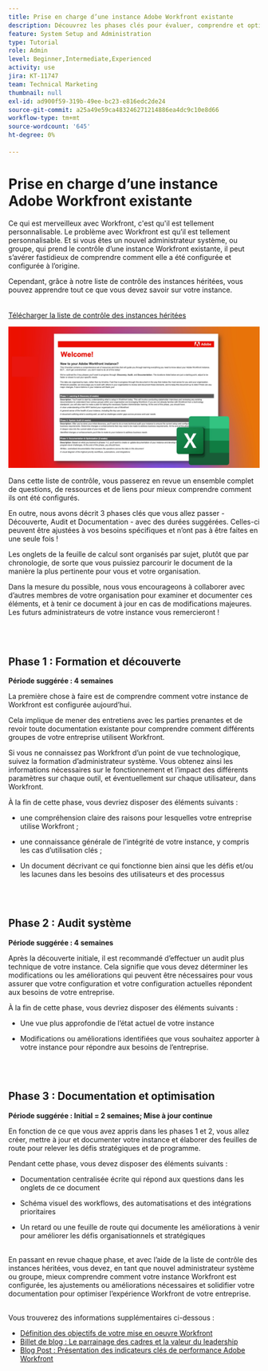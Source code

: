 ```yaml
---
title: Prise en charge d’une instance Adobe Workfront existante
description: Découvrez les phases clés pour évaluer, comprendre et optimiser votre instance de Workfront en tant que nouvel administrateur système ou groupe.
feature: System Setup and Administration
type: Tutorial
role: Admin
level: Beginner,Intermediate,Experienced
activity: use
jira: KT-11747
team: Technical Marketing
thumbnail: null
exl-id: ad900f59-319b-49ee-bc23-e816edc2de24
source-git-commit: a25a49e59ca483246271214886ea4dc9c10e8d66
workflow-type: tm+mt
source-wordcount: '645'
ht-degree: 0%

---
```


# Prise en charge d’une instance Adobe Workfront existante

Ce qui est merveilleux avec Workfront, c&#39;est qu&#39;il est tellement personnalisable. Le problème avec Workfront est qu’il est tellement personnalisable. Et si vous êtes un nouvel administrateur système, ou groupe, qui prend le contrôle d’une instance Workfront existante, il peut s’avérer fastidieux de comprendre comment elle a été configurée et configurée à l’origine.

Cependant, grâce à notre liste de contrôle des instances héritées, vous pouvez apprendre tout ce que vous devez savoir sur votre instance.\
<br>
</br>
<a href="assets/adobe-workfront-system-admin-playbook-inherited-instance.xlsx" class="spectrum-Button spectrum-Button--outline spectrum-Button--primary spectrum-Button--sizeM">
<span class="spectrum-Button-label has-no-wrap has-text-weight-bold">Télécharger la liste de contrôle des instances héritées </span>
</a>

![Image de liste de contrôle d’instance héritée](assets/wf-inherited-instance-imagel.jpg)

Dans cette liste de contrôle, vous passerez en revue un ensemble complet de questions, de ressources et de liens pour mieux comprendre comment ils ont été configurés.

En outre, nous avons décrit 3 phases clés que vous allez passer - Découverte, Audit et Documentation - avec des durées suggérées. Celles-ci peuvent être ajustées à vos besoins spécifiques et n’ont pas à être faites en une seule fois !

Les onglets de la feuille de calcul sont organisés par sujet, plutôt que par chronologie, de sorte que vous puissiez parcourir le document de la manière la plus pertinente pour vous et votre organisation.

Dans la mesure du possible, nous vous encourageons à collaborer avec d’autres membres de votre organisation pour examiner et documenter ces éléments, et à tenir ce document à jour en cas de modifications majeures. Les futurs administrateurs de votre instance vous remercieront !


<br>
</br>

## Phase 1 : Formation et découverte

<b>Période suggérée : 4 semaines</b>

La première chose à faire est de comprendre comment votre instance de Workfront est configurée aujourd’hui.

Cela implique de mener des entretiens avec les parties prenantes et de revoir toute documentation existante pour comprendre comment différents groupes de votre entreprise utilisent Workfront.

Si vous ne connaissez pas Workfront d’un point de vue technologique, suivez la formation d’administrateur système. Vous obtenez ainsi les informations nécessaires sur le fonctionnement et l’impact des différents paramètres sur chaque outil, et éventuellement sur chaque utilisateur, dans Workfront.

À la fin de cette phase, vous devriez disposer des éléments suivants :

* une compréhension claire des raisons pour lesquelles votre entreprise utilise Workfront ;

* une connaissance générale de l’intégrité de votre instance, y compris les cas d’utilisation clés ;

* Un document décrivant ce qui fonctionne bien ainsi que les défis et/ou les lacunes dans les besoins des utilisateurs et des processus
<br>
</br>

## Phase 2 : Audit système

<b>Période suggérée : 4 semaines </b>

Après la découverte initiale, il est recommandé d’effectuer un audit plus technique de votre instance. Cela signifie que vous devez déterminer les modifications ou les améliorations qui peuvent être nécessaires pour vous assurer que votre configuration et votre configuration actuelles répondent aux besoins de votre entreprise.

À la fin de cette phase, vous devriez disposer des éléments suivants :

* Une vue plus approfondie de l’état actuel de votre instance

* Modifications ou améliorations identifiées que vous souhaitez apporter à votre instance pour répondre aux besoins de l’entreprise.
<br>
</br>

## Phase 3 : Documentation et optimisation

<b>Période suggérée : Initial = 2 semaines; Mise à jour continue </b>

En fonction de ce que vous avez appris dans les phases 1 et 2, vous allez créer, mettre à jour et documenter votre instance et élaborer des feuilles de route pour relever les défis stratégiques et de programme.

Pendant cette phase, vous devez disposer des éléments suivants :

* Documentation centralisée écrite qui répond aux questions dans les onglets de ce document

* Schéma visuel des workflows, des automatisations et des intégrations prioritaires

* Un retard ou une feuille de route qui documente les améliorations à venir pour améliorer les défis organisationnels et stratégiques

<br>
En passant en revue chaque phase, et avec l’aide de la liste de contrôle des instances héritées, vous devez, en tant que nouvel administrateur système ou groupe, mieux comprendre comment votre instance Workfront est configurée, les ajustements ou améliorations nécessaires et solidifier votre documentation pour optimiser l’expérience Workfront de votre entreprise.

<br>
</br>

Vous trouverez des informations supplémentaires ci-dessous :
* [Définition des objectifs de votre mise en oeuvre Workfront](https://experienceleague.adobe.com/docs/workfront/using/administration-and-setup/get-started-administration/define-wf-goals-objectives.html?lang=en)
* [Billet de blog : Le parrainage des cadres et la valeur du leadership](https://experienceleaguecommunities.adobe.com/t5/workfront-blogs/customer-success-tips-executive-sponsorship-and-value-to/ba-p/518353)
* [Blog Post : Présentation des indicateurs clés de performance Adobe Workfront](https://experienceleaguecommunities.adobe.com/t5/workfront-blogs/kpi-dashboards-in-the-new-workfront-experience-introduction-to/ba-p/549001)
